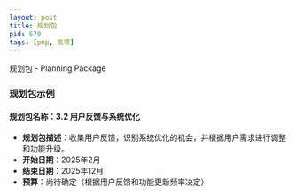 ```yaml
---
layout: post
title: 规划包
pid: 670
tags: [pmp, 高项]
---
```




规划包 - Planning Package

### **规划包示例**

#### 规划包名称：3.2 用户反馈与系统优化

- **规划包描述**：收集用户反馈，识别系统优化的机会，并根据用户需求进行调整和功能升级。
- **开始日期**：2025年2月
- **结束日期**：2025年12月
- **预算**：尚待确定（根据用户反馈和功能更新频率决定）

